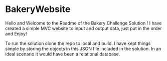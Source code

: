# BakeryWebsite

Hello and Welcome to the Readme of the Bakery Challenge Solution  !
I have created a simple MVC website to input and output data, just put in the order and Enjoy!

To run the solution clone the repo to local and build.
I have kept things simple by storing the objects in this JSON file included in the solution. In an ideal scenario it would have been a relational database.
 

 
 

